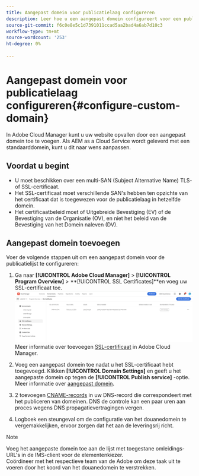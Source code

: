 ```yaml
---
title: Aangepast domein voor publicatielaag configureren
description: Leer hoe u een aangepast domein configureert voor een publicatielaag in Adobe Cloud Manager.
source-git-commit: f6c0e8e5c1d7391011ccad5aa2bad4a6ab7d10c3
workflow-type: tm+mt
source-wordcount: '253'
ht-degree: 0%

---
```



# Aangepast domein voor publicatielaag configureren{#configure-custom-domain}

In Adobe Cloud Manager kunt u uw website opvallen door een aangepast domein toe te voegen. Als AEM as a Cloud Service wordt geleverd met een standaarddomein, kunt u dit naar wens aanpassen.

## Voordat u begint

* U moet beschikken over een multi-SAN (Subject Alternative Name) TLS- of SSL-certificaat.
* Het SSL-certificaat moet verschillende SAN&#39;s hebben ten opzichte van het certificaat dat is toegewezen voor de publicatielaag in hetzelfde domein.
* Het certificaatbeleid moet of Uitgebreide Bevestiging (EV) of de Bevestiging van de Organisatie (OV), en niet het beleid van de Bevestiging van het Domein naleven (DV).


## Aangepast domein toevoegen

Voer de volgende stappen uit om een aangepast domein voor de publicatielijst te configureren:

1. Ga naar **[!UICONTROL Adobe Cloud Manager]** > **[!UICONTROL Program Overview]** > **[!UICONTROL SSL Certificates]**en voeg uw SSL-certificaat toe.
   ![image](/help/assets/assets/ssl-certificate.png)
Meer informatie over toevoegen [SSL-certificaat](/help/implementing/cloud-manager/managing-ssl-certifications/add-ssl-certificate.md) in Adobe Cloud Manager.

1. Voeg een aangepast domein toe nadat u het SSL-certificaat hebt toegevoegd. Klikken **[!UICONTROL Domain Settings]** en geeft u het aangepaste domein op tegen de **[!UICONTROL Publish service]** -optie.
Meer informatie over [aangepast domein](/help/implementing/cloud-manager/custom-domain-names/add-custom-domain-name.md).

1. 2 toevoegen [CNAME-records](/help/implementing/cloud-manager/custom-domain-names/configure-dns-settings.md) in uw DNS-record die correspondeert met het publiceren van domeinen.
DNS de controle kan een paar uren aan proces wegens DNS propagatievertragingen vergen.

1. Logboek een steungeval om de configuratie van het douanedomein te vergemakkelijken, ervoor zorgen dat het aan de leveringsrij richt.

>[!NOTE]
>
> Voeg het aangepaste domein toe aan de lijst met toegestane omleidings-URL&#39;s in de IMS-client voor de elementenkiezer.<br>Coördineer met het respectieve team van de Adobe om deze taak uit te voeren door het koord van het douanedomein te verstrekken.
